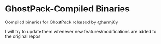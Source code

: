 # GhostPack-Compiled Binaries
Compiled binaries for [GhostPack](https://github.com/GhostPack) released by [@harmj0y](https://twitter.com/harmj0y)

I will try to update them whenever new features/modifications are added to the original repos
